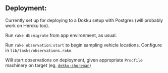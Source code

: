 ## Deployment:

Currently set up for deploying to a Dokku setup with Postgres (will probably work on Heroku too).

Run `rake db:migrate` from app environment, as usual.

Run `rake observation:start` to begin sampling vehicle locations.  Configure in `lib/tasks/observations.rake`.

Will start observations on deployment, given appropriate `Procfile` machinery on target (eg, [`dokku-shoreman`](https://github.com/statianzo/dokku-shoreman))
